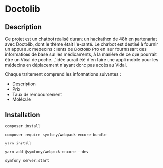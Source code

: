 # Doctolib

## Description

Ce projet est un chatbot réalisé durant un hackathon de 48h en partenariat avec Doctolib, dont le thème était l'e-santé. Le chatbot est destiné à fournir un appui aux médecins clients de Doctolib Pro en leur fournissant des informations de base sur les médicaments, à la manière de ce que pourrait être un Vidal de poche. L'idée aurait été d'en faire une appli mobile pour les médecins en déplacement n'ayant donc pas accès au Vidal.

Chaque traitement comprend les informations suivantes :
* Description
* Prix
* Taux de remboursement
* Molécule

## Installation

```terminal
composer install
```

```terminal
composer require symfony/webpack-encore-bundle
```

```terminal
yarn install
```

```terminal
yarn add @symfony/webpack-encore --dev
```

```terminal
symfony server:start
```

